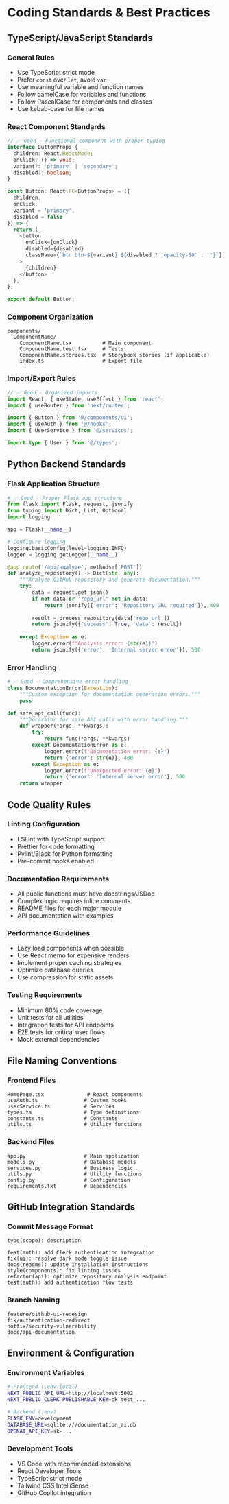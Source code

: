 # Coding Standards & Best Practices

## TypeScript/JavaScript Standards

### General Rules
- Use TypeScript strict mode
- Prefer `const` over `let`, avoid `var`
- Use meaningful variable and function names
- Follow camelCase for variables and functions
- Follow PascalCase for components and classes
- Use kebab-case for file names

### React Component Standards
```typescript
// ✅ Good - Functional component with proper typing
interface ButtonProps {
  children: React.ReactNode;
  onClick: () => void;
  variant?: 'primary' | 'secondary';
  disabled?: boolean;
}

const Button: React.FC<ButtonProps> = ({ 
  children, 
  onClick, 
  variant = 'primary',
  disabled = false 
}) => {
  return (
    <button
      onClick={onClick}
      disabled={disabled}
      className={`btn btn-${variant} ${disabled ? 'opacity-50' : ''}`}
    >
      {children}
    </button>
  );
};

export default Button;
```

### Component Organization
```
components/
  ComponentName/
    ComponentName.tsx          # Main component
    ComponentName.test.tsx     # Tests
    ComponentName.stories.tsx  # Storybook stories (if applicable)
    index.ts                   # Export file
```

### Import/Export Rules
```typescript
// ✅ Good - Organized imports
import React, { useState, useEffect } from 'react';
import { useRouter } from 'next/router';

import { Button } from '@/components/ui';
import { useAuth } from '@/hooks';
import { UserService } from '@/services';

import type { User } from '@/types';
```

## Python Backend Standards

### Flask Application Structure
```python
# ✅ Good - Proper Flask app structure
from flask import Flask, request, jsonify
from typing import Dict, List, Optional
import logging

app = Flask(__name__)

# Configure logging
logging.basicConfig(level=logging.INFO)
logger = logging.getLogger(__name__)

@app.route('/api/analyze', methods=['POST'])
def analyze_repository() -> Dict[str, any]:
    """Analyze GitHub repository and generate documentation."""
    try:
        data = request.get_json()
        if not data or 'repo_url' not in data:
            return jsonify({'error': 'Repository URL required'}), 400
        
        result = process_repository(data['repo_url'])
        return jsonify({'success': True, 'data': result})
    
    except Exception as e:
        logger.error(f"Analysis error: {str(e)}")
        return jsonify({'error': 'Internal server error'}), 500
```

### Error Handling
```python
# ✅ Good - Comprehensive error handling
class DocumentationError(Exception):
    """Custom exception for documentation generation errors."""
    pass

def safe_api_call(func):
    """Decorator for safe API calls with error handling."""
    def wrapper(*args, **kwargs):
        try:
            return func(*args, **kwargs)
        except DocumentationError as e:
            logger.error(f"Documentation error: {e}")
            return {'error': str(e)}, 400
        except Exception as e:
            logger.error(f"Unexpected error: {e}")
            return {'error': 'Internal server error'}, 500
    return wrapper
```

## Code Quality Rules

### Linting Configuration
- ESLint with TypeScript support
- Prettier for code formatting
- Pylint/Black for Python formatting
- Pre-commit hooks enabled

### Documentation Requirements
- All public functions must have docstrings/JSDoc
- Complex logic requires inline comments
- README files for each major module
- API documentation with examples

### Performance Guidelines
- Lazy load components when possible
- Use React.memo for expensive renders
- Implement proper caching strategies
- Optimize database queries
- Use compression for static assets

### Testing Requirements
- Minimum 80% code coverage
- Unit tests for all utilities
- Integration tests for API endpoints
- E2E tests for critical user flows
- Mock external dependencies

## File Naming Conventions

### Frontend Files
```
HomePage.tsx              # React components
useAuth.ts               # Custom hooks
userService.ts           # Services
types.ts                 # Type definitions
constants.ts             # Constants
utils.ts                 # Utility functions
```

### Backend Files
```
app.py                   # Main application
models.py                # Database models
services.py              # Business logic
utils.py                 # Utility functions
config.py                # Configuration
requirements.txt         # Dependencies
```

## GitHub Integration Standards

### Commit Message Format
```
type(scope): description

feat(auth): add Clerk authentication integration
fix(ui): resolve dark mode toggle issue
docs(readme): update installation instructions
style(components): fix linting issues
refactor(api): optimize repository analysis endpoint
test(auth): add authentication flow tests
```

### Branch Naming
```
feature/github-ui-redesign
fix/authentication-redirect
hotfix/security-vulnerability
docs/api-documentation
```

## Environment & Configuration

### Environment Variables
```bash
# Frontend (.env.local)
NEXT_PUBLIC_API_URL=http://localhost:5002
NEXT_PUBLIC_CLERK_PUBLISHABLE_KEY=pk_test_...

# Backend (.env)
FLASK_ENV=development
DATABASE_URL=sqlite:///documentation_ai.db
OPENAI_API_KEY=sk-...
```

### Development Tools
- VS Code with recommended extensions
- React Developer Tools
- TypeScript strict mode
- Tailwind CSS IntelliSense
- GitHub Copilot integration
